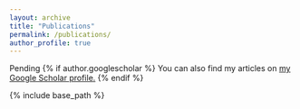 ```yaml
---
layout: archive
title: "Publications"
permalink: /publications/
author_profile: true
---
```


Pending
{% if author.googlescholar %}
  You can also find my articles on <u><a href="{{author.googlescholar}}">my Google Scholar profile</a>.</u>
{% endif %}

{% include base_path %}
